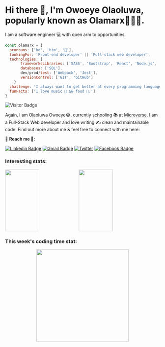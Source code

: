 # Hi there 👋, I'm Owoeye Olaoluwa, popularly known as Olamarx👨🏽‍💼.

I am a software engineer 💻 with open arm to opportunities.

```javascript
const olamarx = {
  pronouns: ['he', 'him', '🧑'],
  lookingFor: 'Front-end developer' || 'Full-stack web developer',
  technologies: {
       frameworksLibraries: ['SASS', 'Bootstrap', 'React', 'Node.js', 'Ruby on rails'],
       databases: ['SQL'],
       dev/prod/test: ['Webpack', 'Jest'],
       versionControl: ['GIT', 'GitHub']
    }
  challenge: 'I always want to get better at every programming language I learn.',
  funFacts: ['I love music 🎼 && food 🎂.']
}
```
![Visitor Badge](https://visitor-badge.laobi.icu/badge?page_id=olamarx.olamarx)

Again, I am Olaoluwa Owoeye😂, currently schooling 📚 at [Microverse](https://www.microverse.org/). I am a Full-Stack Web developer and love writing ✍️ clean and maintainable code. Find out more about me & feel free to connect with me here:

👤 **Reach me 📡:**

[![Linkedin Badge](https://img.shields.io/badge/-LinkedIn-blue?style=flat-square&logo=Linkedin&logoColor=white&link=https://www.linkedin.com/in/olaoluwa-owoeye-617702162/)](https://www.linkedin.com/in/olaoluwa-owoeye-617702162/)
[![Gmail Badge](https://img.shields.io/badge/-Gmail-c14438?style=flat-square&logo=Gmail&logoColor=white&link=mailto:olaoluwaowoeye@gmail.com)](mailto:olaoluwaowoeye@gmail.com)
[![Twitter](https://img.shields.io/badge/Twitter-1877F2?style=flat-square&logo=Twitter&logoColor=white&link=https://twitter.com/Owoeye0laoluwa)](https://twitter.com/Owoeye0laoluwa)
[![Facebook Badge](https://img.shields.io/badge/Facebook-1877F2?style=flat-square&logo=facebook&logoColor=white&link=https://web.facebook.com/olaoluwa.owoeye.39/)](https://web.facebook.com/olaoluwa.owoeye.39)


<!-- ## ⚡ Technologies

![JavaScript](https://img.shields.io/badge/-JavaScript-black?style=flat-square&logo=javascript)
![Nodejs](https://img.shields.io/badge/-Nodejs-black?style=flat-square&logo=Node.js)
![React](https://img.shields.io/badge/-React-black?style=flat-square&logo=react)
![HTML5](https://img.shields.io/badge/-HTML5-E34F26?style=flat-square&logo=html5&logoColor=white)
![CSS3](https://img.shields.io/badge/-CSS3-1572B6?style=flat-square&logo=css3)
![Bootstrap](https://img.shields.io/badge/-Bootstrap-563D7C?style=flat-square&logo=bootstrap)
![Heroku](https://img.shields.io/badge/-Heroku-430098?style=flat-square&logo=heroku)
![Git](https://img.shields.io/badge/-Git-black?style=flat-square&logo=git)
![GitHub](https://img.shields.io/badge/-GitHub-181717?style=flat-square&logo=github)

|  Hosting | Research/Education | Forums | Other |
| :---: | :---: | :---: | :---: |
|  ![Azure](https://img.shields.io/badge/azure-%230072C6.svg?style=for-the-badge&logo=microsoftazure&logoColor=white) | ![Udemy](https://img.shields.io/badge/Udemy-A435F0?style=for-the-badge&logo=Udemy&logoColor=white)  ![Codecademy](https://img.shields.io/badge/Codecademy-FFF0E5?style=for-the-badge&logo=codecademy&logoColor=1F243A) ![Coursera](https://img.shields.io/badge/Coursera-%230056D2.svg?style=for-the-badge&logo=Coursera&logoColor=white) ![FreeCodeCamp](https://img.shields.io/badge/Freecodecamp-%23123.svg?&style=for-the-badge&logo=freecodecamp&logoColor=green) ![GeeksForGeeks](https://img.shields.io/badge/GeeksforGeeks-gray?style=for-the-badge&logo=geeksforgeeks&logoColor=35914c) ![Khan Academy](https://img.shields.io/badge/KhanAcademy-%2314BF96.svg?style=for-the-badge&logo=KhanAcademy&logoColor=white) ![MDN Web Docs](https://img.shields.io/badge/MDN_Web_Docs-black?style=for-the-badge&logo=mdnwebdocs&logoColor=white) | ![Stack Overflow](https://img.shields.io/badge/-Stackoverflow-FE7A16?style=for-the-badge&logo=stack-overflow&logoColor=white)	![Stack Exchange](https://img.shields.io/badge/StackExchange-%23ffffff.svg?style=for-the-badge&logo=StackExchange&logoColor=white) ![Reddit](https://img.shields.io/badge/Reddit-%23FF4500.svg?style=for-the-badge&logo=Reddit&logoColor=white) ![Quora](https://img.shields.io/badge/Quora-%23B92B27.svg?style=for-the-badge&logo=Quora&logoColor=white) | ![Windows](https://img.shields.io/badge/Windows-0078D6?style=for-the-badge&logo=windows&logoColor=white) ![Arduino](https://img.shields.io/badge/-Arduino-00979D?style=for-the-badge&logo=Arduino&logoColor=white) ![Babel](https://img.shields.io/badge/Babel-F9DC3e?style=for-the-badge&logo=babel&logoColor=black) ![ESLint](https://img.shields.io/badge/ESLint-4B3263?style=for-the-badge&logo=eslint&logoColor=white) ![Jira](https://img.shields.io/badge/jira-%230A0FFF.svg?style=for-the-badge&logo=jira&logoColor=white) ![Postman](https://img.shields.io/badge/Postman-FF6C37?style=for-the-badge&logo=postman&logoColor=white) ![Raspberry Pi](https://img.shields.io/badge/-RaspberryPi-C51A4A?style=for-the-badge&logo=Raspberry-Pi) ![Swagger](https://img.shields.io/badge/-Swagger-%23Clojure?style=for-the-badge&logo=swagger&logoColor=white) ![Jest](https://img.shields.io/badge/-jest-%23C21325?style=for-the-badge&logo=jest&logoColor=white) ![Bitbucket](https://img.shields.io/badge/bitbucket-%230047B3.svg?style=for-the-badge&logo=bitbucket&logoColor=white) ![Git](https://img.shields.io/badge/git-%23F05033.svg?style=for-the-badge&logo=git&logoColor=white) ![GitHub](https://img.shields.io/badge/github-%23121011.svg?style=for-the-badge&logo=github&logoColor=white) ![HackerRank](https://img.shields.io/badge/-Hackerrank-2EC866?style=for-the-badge&logo=HackerRank&logoColor=white) ![MySQL](https://img.shields.io/badge/mysql-%2300f.svg?style=for-the-badge&logo=mysql&logoColor=white) ![Postgres](https://img.shields.io/badge/postgres-%23316192.svg?style=for-the-badge&logo=postgresql&logoColor=white) ![GitHub Actions](https://img.shields.io/badge/github%20actions-%232671E5.svg?style=for-the-badge&logo=githubactions&logoColor=white) |  -->

### Interesting stats:
<img align="left" height="200px" width="47%" src="https://github-readme-stats.vercel.app/api?username=olamarx&theme=dark&show_icons=true" />
<img width="47%" height="200px" src="https://github-readme-stats.vercel.app/api/top-langs/?username=olamarx&layout=compact&theme=algolia&langs_count=6" />


### This week's coding time stat:
<div align="center">
<img height="300px" src="https://wakatime.com/share/@49712287-3b1e-4448-b295-ea5649949543/487b761b-71db-4ff2-9b6f-0a5d0b520b49.png" align="center" />
</div>
